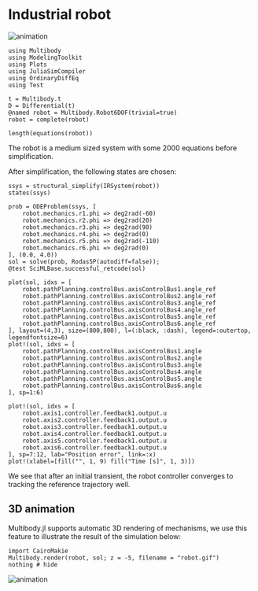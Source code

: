 # Industrial robot

![animation](robot.gif)

```@example robot
using Multibody
using ModelingToolkit
using Plots
using JuliaSimCompiler
using OrdinaryDiffEq
using Test

t = Multibody.t
D = Differential(t)
@named robot = Multibody.Robot6DOF(trivial=true)
robot = complete(robot)

length(equations(robot))
```
The robot is a medium sized system with some 2000 equations before simplification.

After simplification, the following states are chosen:
```@example robot
ssys = structural_simplify(IRSystem(robot))
states(ssys)
```
    
```@example robot
prob = ODEProblem(ssys, [
    robot.mechanics.r1.phi => deg2rad(-60)
    robot.mechanics.r2.phi => deg2rad(20)
    robot.mechanics.r3.phi => deg2rad(90)
    robot.mechanics.r4.phi => deg2rad(0)
    robot.mechanics.r5.phi => deg2rad(-110)
    robot.mechanics.r6.phi => deg2rad(0)
], (0.0, 4.0))
sol = solve(prob, Rodas5P(autodiff=false));
@test SciMLBase.successful_retcode(sol)

plot(sol, idxs = [
    robot.pathPlanning.controlBus.axisControlBus1.angle_ref
    robot.pathPlanning.controlBus.axisControlBus2.angle_ref
    robot.pathPlanning.controlBus.axisControlBus3.angle_ref
    robot.pathPlanning.controlBus.axisControlBus4.angle_ref
    robot.pathPlanning.controlBus.axisControlBus5.angle_ref
    robot.pathPlanning.controlBus.axisControlBus6.angle_ref
], layout=(4,3), size=(800,800), l=(:black, :dash), legend=:outertop, legendfontsize=6)
plot!(sol, idxs = [
    robot.pathPlanning.controlBus.axisControlBus1.angle
    robot.pathPlanning.controlBus.axisControlBus2.angle
    robot.pathPlanning.controlBus.axisControlBus3.angle
    robot.pathPlanning.controlBus.axisControlBus4.angle
    robot.pathPlanning.controlBus.axisControlBus5.angle
    robot.pathPlanning.controlBus.axisControlBus6.angle
], sp=1:6)

plot!(sol, idxs = [
    robot.axis1.controller.feedback1.output.u
    robot.axis2.controller.feedback1.output.u
    robot.axis3.controller.feedback1.output.u
    robot.axis4.controller.feedback1.output.u
    robot.axis5.controller.feedback1.output.u
    robot.axis6.controller.feedback1.output.u
], sp=7:12, lab="Position error", link=:x)
plot!(xlabel=[fill("", 1, 9) fill("Time [s]", 1, 3)])
```
We see that after an initial transient, the robot controller converges to tracking the reference trajectory well.



## 3D animation
Multibody.jl supports automatic 3D rendering of mechanisms, we use this feature to illustrate the result of the simulation below:

```@example robot
import CairoMakie
Multibody.render(robot, sol; z = -5, filename = "robot.gif")
nothing # hide
```

![animation](robot.gif)
